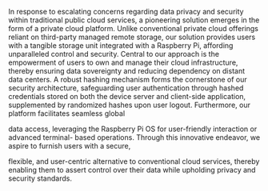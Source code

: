 In response to escalating concerns regarding data privacy and security within
traditional public cloud services, a pioneering solution emerges in the form of a private cloud
platform. Unlike conventional private cloud offerings reliant on third-party managed remote
storage, our solution provides users with a tangible storage unit integrated with a Raspberry Pi,
affording unparalleled control and security. Central to our approach is the empowerment of
users to own and manage their cloud infrastructure, thereby ensuring data sovereignty and
reducing dependency on distant data centers. A robust hashing mechanism forms the
cornerstone of our security architecture, safeguarding user authentication through hashed
credentials stored on both the device server and client-side application, supplemented by
randomized hashes upon user logout. Furthermore, our platform facilitates seamless global

data access, leveraging the Raspberry Pi OS for user-friendly interaction or advanced terminal-
based operations. Through this innovative endeavor, we aspire to furnish users with a secure,

flexible, and user-centric alternative to conventional cloud services, thereby enabling them to
assert control over their data while upholding privacy and security standards.
